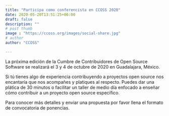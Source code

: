 ```yaml
---
title: "Participa como conferencista en CCOSS 2020"
date: 2020-05-20T13:51:25+06:00
draft: false
description: ""
# post thumb
image : "https://ccoss.org/images/social-share.jpg"
# author
author: "CCOSS"

---
```

La próxima edición de la Cumbre de Contribuidores de Open Source Software se realizará el 3 y 4 de octubre de 2020 en Guadalajara, México.

Si tú tienes algo de experiencia contribuyendo a proyectos open source nos encantaría que nos acompañes y platiques al respecto. Puedes dar una plática de 30 minutos o facilitar un taller de medio día enfocado a enseñar cómo contribuir a un proyecto open source específico.

Para conocer más detalles y enviar una propuesta por favor llena el formato de convocatoria de ponencias.